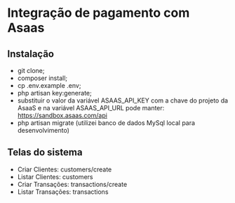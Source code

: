 # Integração de pagamento com Asaas

## Instalação
- git clone;
- composer install;
- cp .env.example .env;
- php artisan key:generate;
- substituir o valor da variável ASAAS_API_KEY com a chave do projeto da AsaaS e na variável ASAAS_API_URL pode manter: https://sandbox.asaas.com/api
- php artisan migrate (utilizei banco de dados MySql local para desenvolvimento)

## Telas do sistema
- Criar Clientes: customers/create
- Listar Clientes: customers
- Criar Transações: transactions/create
- Listar Transações: transactions

